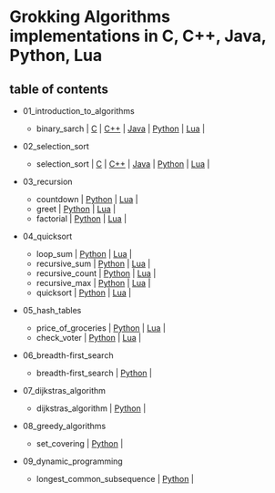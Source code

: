 # Grokking Algorithms implementations in C, C++, Java, Python, Lua

## table of contents

* 01_introduction_to_algorithms
  * binary_sarch  |
    [C](./01_introduction_to_algorithms/python/01_binary_search.py) |
    [C++](./01_introduction_to_algorithms/python/01_binary_search.py) |
    [Java](./01_introduction_to_algorithms/python/01_binary_search.py) |
    [Python](./01_introduction_to_algorithms/python/01_binary_search.py) |
    [Lua](./01_introduction_to_algorithms/lua/01_binary_search.lua) |

* 02_selection_sort
  * selection_sort |
    [C](./02_selection_sort/python/01_selection_sort.py) |
    [C++](./02_selection_sort/python/01_selection_sort.py) |
    [Java](./02_selection_sort/python/01_selection_sort.py) |
    [Python](./02_selection_sort/python/01_selection_sort.py) |
    [Lua](./02_selection_sort/lua/01_selection_sort.lua) |

* 03_recursion
  * countdown |
    [Python](./03_recursion/python/01_countdown.py) |
    [Lua](./03_recursion/lua/01_countdown.lua) |
  * greet |
    [Python](./03_recursion/python/02_greet.py) |
    [Lua](./03_recursion/lua/02_greet.lua) |
  * factorial |
    [Python](./03_recursion/python/03_factorial.py) |
    [Lua](./03_recursion/lua/03_factorial.lua) |

* 04_quicksort
  * loop_sum |
    [Python](./04_quicksort/python/01_loop_sum.py) |
    [Lua](./04_quicksort/lua/01_loop_sum.lua) |
  * recursive_sum |
    [Python](./04_quicksort/python/02_recursive_sum.py) |
    [Lua](./04_quicksort/lua/02_recursive_sum.lua) |
  * recursive_count |
    [Python](./04_quicksort/python/03_recursive_count.py) |
    [Lua](./04_quicksort/lua/03_recursive_count.lua) |
  * recursive_max |
    [Python](./04_quicksort/python/04_recursive_max.py) |
    [Lua](./04_quicksort/lua/04_recursive_max.lua) |
  * quicksort |
    [Python](./04_quicksort/python/05_quicksort.py) |
    [Lua](./04_quicksort/lua/05_quicksort.lua) |

* 05_hash_tables
  * price_of_groceries |
    [Python](./05_hash_tables/python/01_price_of_groceries.py) |
    [Lua](./05_hash_tables/lua/01_price_of_groceries.lua) |
  * check_voter |
    [Python](./05_hash_tables/python/02_check_voter.py) |
    [Lua](./05_hash_tables/lua/02_check_voter.lua) |

* 06_breadth-first_search
  * breadth-first_search |
    [Python](./06_breadth-first_search/python/01_breadth-first_search.py) |

* 07_dijkstras_algorithm
  * dijkstras_algorithm |
    [Python](./07_dijkstras_algorithm/python/01_dijkstras_algorithm.py) |

* 08_greedy_algorithms
  * set_covering |
    [Python](./08_greedy_algorithms/python/01_set_covering.py) |

* 09_dynamic_programming
  * longest_common_subsequence |
    [Python](./09_dynamic_programming/python/01_longest_common_subsequence.py) |